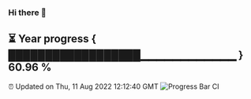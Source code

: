 ### Hi there 👋
⏳ Year progress { ██████████████████▁▁▁▁▁▁▁▁▁▁▁▁ } 60.96 %
---
⏰ Updated on Thu, 11 Aug 2022 12:12:40 GMT
![Progress Bar CI](https://github.com/Moyi321/Moyi321/workflows/Progress%20Bar%20CI/badge.svg)
